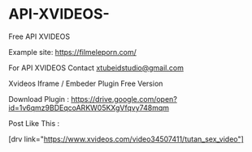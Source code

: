# API-XVIDEOS-
Free API XVIDEOS 

Example site: https://filmeleporn.com/

For API XVIDEOS  Contact xtubeidstudio@gmail.com 

Xvideos Iframe / Embeder Plugin Free Version

Download Plugin : https://drive.google.com/open?id=1v6qmz9BDEqcoARKW05KXgVfqvy748mqm

Post Like This  :

 [drv link="https://www.xvideos.com/video34507411/tutan_sex_video"] 
